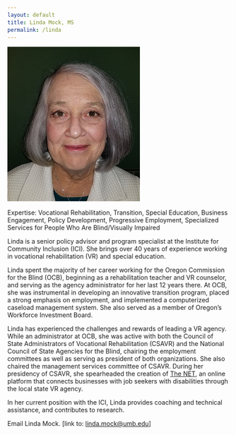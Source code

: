 ```yaml
---
layout: default
title: Linda Mock, MS 
permalink: /linda
---
```

<img src="/imgs/Linda Mock_300x350.jpg" alt="Linda Mock" class="float-left padding-right">

Expertise: Vocational Rehabilitation, Transition, Special Education, Business Engagement, Policy Development, Progressive Employment, Specialized Services for People Who Are Blind/Visually Impaired

Linda is a senior policy advisor and program specialist at the Institute for Community Inclusion (ICI). She brings over 40 years of experience working in vocational rehabilitation (VR) and special education.  

Linda spent the majority of her career working for the Oregon Commission for the Blind (OCB), beginning as a rehabilitation teacher and VR counselor, and serving as the agency administrator for her last 12 years there. At OCB, she was instrumental in developing an innovative transition program, placed a strong emphasis on employment, and implemented a computerized caseload management system. She also served as a member of Oregon’s Workforce Investment Board. 

Linda has experienced the challenges and rewards of leading a VR agency. While an administrator at OCB, she was active with both the Council of State Administrators of Vocational Rehabilitation (CSAVR) and the National Council of State Agencies for the Blind, chairing the employment committees as well as serving as president of both organizations. She also chaired the management services committee of CSAVR. During her presidency of CSAVR, she spearheaded the creation of <a href="https://www.csavr.org/the-net">The NET</a>, an online platform that connects businesses with job seekers with disabilities through the local state VR agency.  

In her current position with the ICI, Linda provides coaching and technical assistance, and contributes to research.

Email Linda Mock. [link to: linda.mock@umb.edu]